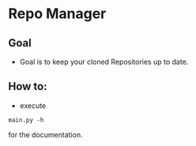 # Repo Manager

## Goal
- Goal is to keep your cloned Repositories up to date.
## How to:
- execute
``` shell
main.py -h 
```
for the documentation.
